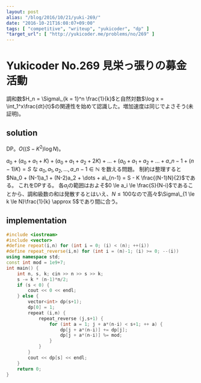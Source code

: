 ```yaml
---
layout: post
alias: "/blog/2016/10/21/yuki-269/"
date: "2016-10-21T16:08:07+09:00"
tags: [ "competitive", "writeup", "yukicoder", "dp" ]
"target_url": [ "http://yukicoder.me/problems/no/269" ]
---
```


# Yukicoder No.269 見栄っ張りの募金活動

調和数$H_n = \Sigma\_{k = 1}^n \frac{1}{k}$と自然対数$\log x = \int_1^x\frac{dt}{t}$の関連性を始めて認識した。増加速度は同じでよさそう(未証明)。

## solution

DP。$O((S - K^2)\log N)$。

$a_0 + (a_0 + a_1 + K) + (a_0 + a_1 + a_2 + 2K) + \dots + (a_0 + a_1 + a_2 + \dots + a\_{n-1} + (n-1)K) = S$ な $a_0, a_1, a_2, \dots, a\_{n-1} \in \mathbb{N}$ を数える問題。
制約は整理すると$Na_0 + (N-1)a_1 + (N-2)a_2 + \dots + a\_{n-1} = S - K \frac{(N-1)N}{2}$である。
これをDPする。
各$a_i$の範囲はおよそ$0 \le a_i \le \frac{S}{N-i}$であることから、調和級数の和は発散するとはいえ、$N \le 100$なので高々$\Sigma\_{1 \le k \le N}\frac{1}{k} \approx 5$であり間に合う。

## implementation

``` c++
#include <iostream>
#include <vector>
#define repeat(i,n) for (int i = 0; (i) < (n); ++(i))
#define repeat_reverse(i,n) for (int i = (n)-1; (i) >= 0; --(i))
using namespace std;
const int mod = 1e9+7;
int main() {
    int n, s, k; cin >> n >> s >> k;
    s -= k * (n-1)*n/2;
    if (s < 0) {
        cout << 0 << endl;
    } else {
        vector<int> dp(s+1);
        dp[0] = 1;
        repeat (i,n) {
            repeat_reverse (j,s+1) {
                for (int a = 1; j + a*(n-i) < s+1; ++ a) {
                    dp[j + a*(n-i)] += dp[j];
                    dp[j + a*(n-i)] %= mod;
                }
            }
        }
        cout << dp[s] << endl;
    }
    return 0;
}
```
